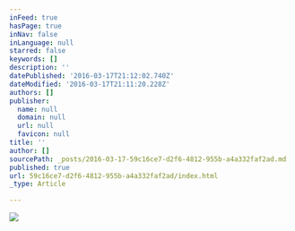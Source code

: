 ```yaml
---
inFeed: true
hasPage: true
inNav: false
inLanguage: null
starred: false
keywords: []
description: ''
datePublished: '2016-03-17T21:12:02.740Z'
dateModified: '2016-03-17T21:11:20.228Z'
authors: []
publisher:
  name: null
  domain: null
  url: null
  favicon: null
title: ''
author: []
sourcePath: _posts/2016-03-17-59c16ce7-d2f6-4812-955b-a4a332faf2ad.md
published: true
url: 59c16ce7-d2f6-4812-955b-a4a332faf2ad/index.html
_type: Article

---
```

![](https://the-grid-user-content.s3-us-west-2.amazonaws.com/1efe6326-d235-4c36-90a3-a5b618f8a3f2.png)